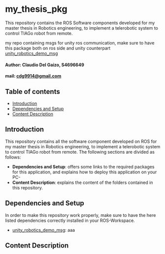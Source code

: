 my_thesis_pkg
================================
This repository contains the ROS Software components developed for my master thesis in Robotics engineering, to implement a telerobotic system to control TIAGo robot from remote.

my repo containing msgs for unity ros communication, make sure to have this package both on ros side and unity counterpart [unity_robotics_demo_msg](https://github.com/claudio-dg/unity_robotics_demo_msgs.git)
#### Author: Claudio Del Gaizo, S4696649

#### mail: cdg9914@gmail.com


Table of contents
----------------------

* [Introduction](#introduction)
* [Dependencies and Setup](#dependencies-and-setup)
* [Content Description](#content-description)


## Introduction
This repository contains all the software component developed on ROS for my master thesis in Robotics engineering, to implement a telerobotic system to control TIAGo robot from remote.
The following sections are divided as follows:
   * **Dependencies and Setup**: offers some links to the required packages for this application, and explains how to deploy this application on your PC-
   * **Content Description**: explains the content of the folders contained in this repository.

## Dependencies and Setup

In order to make this repository work properly, make sure to have the here listed dependencies correctly installed in your ROS-Workspace.
* [unity_robotics_demo_msg](https://github.com/claudio-dg/unity_robotics_demo_msgs.git): aaa

## Content Description

